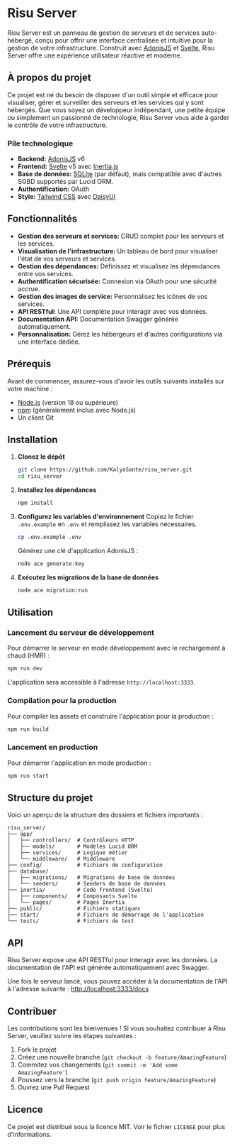# Risu Server

Risu Server est un panneau de gestion de serveurs et de services auto-hébergé, conçu pour offrir une interface centralisée et intuitive pour la gestion de votre infrastructure. Construit avec [AdonisJS](https://adonisjs.com/) et [Svelte](https://svelte.dev/), Risu Server offre une expérience utilisateur réactive et moderne.

## À propos du projet

Ce projet est né du besoin de disposer d'un outil simple et efficace pour visualiser, gérer et surveiller des serveurs et les services qui y sont hébergés. Que vous soyez un développeur indépendant, une petite équipe ou simplement un passionné de technologie, Risu Server vous aide à garder le contrôle de votre infrastructure.

### Pile technologique

*   **Backend:** [AdonisJS](https://adonisjs.com/) v6
*   **Frontend:** [Svelte](https://svelte.dev/) v5 avec [Inertia.js](https://inertiajs.com/)
*   **Base de données:** [SQLite](https://www.sqlite.org/index.html) (par défaut), mais compatible avec d'autres SGBD supportés par Lucid ORM.
*   **Authentification:** OAuth
*   **Style:** [Tailwind CSS](https://tailwindcss.com/) avec [DaisyUI](https://daisyui.com/)

## Fonctionnalités

*   **Gestion des serveurs et services:** CRUD complet pour les serveurs et les services.
*   **Visualisation de l'infrastructure:** Un tableau de bord pour visualiser l'état de vos serveurs et services.
*   **Gestion des dépendances:** Définissez et visualisez les dépendances entre vos services.
*   **Authentification sécurisée:** Connexion via OAuth pour une sécurité accrue.
*   **Gestion des images de service:** Personnalisez les icônes de vos services.
*   **API RESTful:** Une API complète pour interagir avec vos données.
*   **Documentation API:** Documentation Swagger générée automatiquement.
*   **Personnalisation:** Gérez les hébergeurs et d'autres configurations via une interface dédiée.

## Prérequis

Avant de commencer, assurez-vous d'avoir les outils suivants installés sur votre machine :

*   [Node.js](https://nodejs.org/) (version 18 ou supérieure)
*   [npm](https://www.npmjs.com/) (généralement inclus avec Node.js)
*   Un client Git

## Installation

1.  **Clonez le dépôt**
    ```sh
    git clone https://github.com/KalyaSante/risu_server.git
    cd risu_server
    ```

2.  **Installez les dépendances**
    ```sh
    npm install
    ```

3.  **Configurez les variables d'environnement**
    Copiez le fichier `.env.example` en `.env` et remplissez les variables nécessaires.
    ```sh
    cp .env.example .env
    ```
    Générez une clé d'application AdonisJS :
    ```sh
    node ace generate:key
    ```

4.  **Exécutez les migrations de la base de données**
    ```sh
    node ace migration:run
    ```

## Utilisation

### Lancement du serveur de développement

Pour démarrer le serveur en mode développement avec le rechargement à chaud (HMR) :

```sh
npm run dev
```

L'application sera accessible à l'adresse `http://localhost:3333`.

### Compilation pour la production

Pour compiler les assets et construire l'application pour la production :

```sh
npm run build
```

### Lancement en production

Pour démarrer l'application en mode production :

```sh
npm run start
```

## Structure du projet

Voici un aperçu de la structure des dossiers et fichiers importants :

```
risu_server/
├── app/
│   ├── controllers/  # Contrôleurs HTTP
│   ├── models/       # Modèles Lucid ORM
│   ├── services/     # Logique métier
│   └── middleware/   # Middleware
├── config/           # Fichiers de configuration
├── database/
│   ├── migrations/   # Migrations de base de données
│   └── seeders/      # Seeders de base de données
├── inertia/          # Code frontend (Svelte)
│   ├── components/   # Composants Svelte
│   └── pages/        # Pages Inertia
├── public/           # Fichiers statiques
├── start/            # Fichiers de démarrage de l'application
└── tests/            # Fichiers de test
```

## API

Risu Server expose une API RESTful pour interagir avec les données. La documentation de l'API est générée automatiquement avec Swagger.

Une fois le serveur lancé, vous pouvez accéder à la documentation de l'API à l'adresse suivante :
[http://localhost:3333/docs](http://localhost:3333/docs)

## Contribuer

Les contributions sont les bienvenues ! Si vous souhaitez contribuer à Risu Server, veuillez suivre les étapes suivantes :

1.  Fork le projet
2.  Créez une nouvelle branche (`git checkout -b feature/AmazingFeature`)
3.  Commitez vos changements (`git commit -m 'Add some AmazingFeature'`)
4.  Poussez vers la branche (`git push origin feature/AmazingFeature`)
5.  Ouvrez une Pull Request

## Licence

Ce projet est distribué sous la licence MIT. Voir le fichier `LICENSE` pour plus d'informations.
